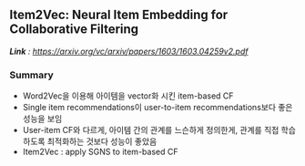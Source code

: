 ## Item2Vec: Neural Item Embedding for Collaborative Filtering 
***Link** : https://arxiv.org/vc/arxiv/papers/1603/1603.04259v2.pdf*  

### Summary
- Word2Vec을 이용해 아이템을 vector화 시킨 item-based CF
- Single item recommendations이 user-to-item recommendations보다 좋은 성능을 보임
- User-item CF와 다르게, 아이템 간의 관계를 느슨하게 정의한게, 관계를 직접 학습하도록 최적화하는 것보다 성능이 좋았음
- Item2Vec : apply SGNS to item-based CF
